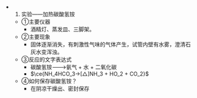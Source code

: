 -
  1. 实验——加热碳酸氢铵
	- ①主要仪器
		- 酒精灯、蒸发皿、三脚架。
	- ②主要现象
		- 固体逐渐消失，有刺激性气味的气体产生，试管内壁有水雾，澄清石灰水变浑浊。
	- ③反应的文字表达式
		- 碳酸氢铵--->氨气 + 水 + 二氧化碳
		- $\ce{NH_4HCO_3->[△]NH_3 + HO_2 + CO_2}$
	- ④如何保存碳酸氢铵？
		- 在阴凉干燥出、密封保存
